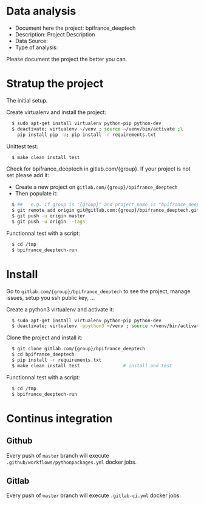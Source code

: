 # Data analysis
- Document here the project: bpifrance_deeptech
- Description: Project Description
- Data Source:
- Type of analysis:

Please document the project the better you can.

# Stratup the project

The initial setup.

Create virtualenv and install the project:
```bash
  $ sudo apt-get install virtualenv python-pip python-dev
  $ deactivate; virtualenv ~/venv ; source ~/venv/bin/activate ;\
    pip install pip -U; pip install -r requirements.txt
```

Unittest test:
```bash
  $ make clean install test
```

Check for bpifrance_deeptech in gitlab.com/{group}.
If your project is not set please add it:

- Create a new project on `gitlab.com/{group}/bpifrance_deeptech`
- Then populate it:

```bash
  $ ##   e.g. if group is "{group}" and project_name is "bpifrance_deeptech"
  $ git remote add origin git@gitlab.com:{group}/bpifrance_deeptech.git
  $ git push -u origin master
  $ git push -u origin --tags
```

Functionnal test with a script:
```bash
  $ cd /tmp
  $ bpifrance_deeptech-run
```
# Install
Go to `gitlab.com/{group}/bpifrance_deeptech` to see the project, manage issues,
setup you ssh public key, ...

Create a python3 virtualenv and activate it:
```bash
  $ sudo apt-get install virtualenv python-pip python-dev
  $ deactivate; virtualenv -ppython3 ~/venv ; source ~/venv/bin/activate
```

Clone the project and install it:
```bash
  $ git clone gitlab.com/{group}/bpifrance_deeptech
  $ cd bpifrance_deeptech
  $ pip install -r requirements.txt
  $ make clean install test                # install and test
```
Functionnal test with a script:
```bash
  $ cd /tmp
  $ bpifrance_deeptech-run
``` 

# Continus integration
## Github 
Every push of `master` branch will execute `.github/workflows/pythonpackages.yml` docker jobs.
## Gitlab
Every push of `master` branch will execute `.gitlab-ci.yml` docker jobs.
